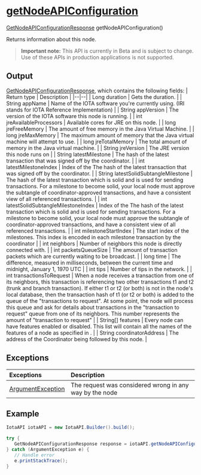 
# [getNodeAPIConfiguration](https://github.com/iotaledger/iota-java/blob/master/jota/src/main/java/org/iota/jota/IotaAPICore.java#L164)
 [GetNodeAPIConfigurationResponse](https://github.com/iotaledger/iota-java/blob/master/jota/src/main/java/org/iota/jota/dto/response/GetNodeAPIConfigurationResponse.java) getNodeAPIConfiguration()

Returns information about this node.
> **Important note:** This API is currently in Beta and is subject to change. Use of these APIs in production applications is not supported.

    
## Output
[GetNodeAPIConfigurationResponse](https://github.com/iotaledger/iota-java/blob/master/jota/src/main/java/org/iota/jota/dto/response/GetNodeAPIConfigurationResponse.java), which contains the following fields:
| Return type | Description |
|--|--|
| Long duration | Gets the duration. |
| String appName | Name of the IOTA software you're currently using. (IRI stands for IOTA Reference Implementation) |
| String appVersion | The version of the IOTA software this node is running. |
| int jreAvailableProcessors | Available cores for JRE on this node. |
| long jreFreeMemory | The amount of free memory in the Java Virtual Machine. |
| long jreMaxMemory | The maximum amount of memory that the Java virtual machine will attempt to use. |
| long jreTotalMemory | The total amount of memory in the Java virtual machine. |
| String jreVersion | The JRE version this node runs on |
| String latestMilestone | The hash of the latest transaction that was signed off by the coordinator. |
| int latestMilestoneIndex | Index of the The hash of the latest transaction that was signed off by the coordinator. |
| String latestSolidSubtangleMilestone | The hash of the latest transaction which is solid and is used for sending transactions.  For a milestone to become solid, your local node must approve the subtangle of coordinator-approved transactions,   and have a consistent view of all referenced transactions. |
| int latestSolidSubtangleMilestoneIndex | Index of the The hash of the latest transaction which is solid and is used for sending transactions.  For a milestone to become solid, your local node must approve the subtangle of coordinator-approved transactions,   and have a consistent view of all referenced transactions. |
| int milestoneStartIndex | The start index of the milestones.  This index is encoded in each milestone transaction by the coordinator |
| int neighbors | Number of neighbors this node is directly connected with. |
| int packetsQueueSize | The amount of transaction packets which are currently waiting to be broadcast. |
| long time | The difference, measured in milliseconds, between the current time and midnight, January 1, 1970 UTC |
| int tips | Number of tips in the network. |
| int transactionsToRequest | When a node receives a transaction from one of its neighbors,  this transaction is referencing two other transactions t1 and t2 (trunk and branch transaction).  If either t1 or t2 (or both) is not in the node's local database,  then the transaction hash of t1 (or t2 or both) is added to the queue of the "transactions to request". At some point, the node will process this queue and ask for details about transactions in the  "transaction to request" queue from one of its neighbors.  This number represents the amount of "transaction to request" |
| String[] features | Every node can have features enabled or disabled.  This list will contain all the names of the features of a node as specified in . |
| String coordinatorAddress | The address of the Coordinator being followed by this node. |

## Exceptions
| Exceptions     | Description |
|:---------------|:--------|
| [ArgumentException](https://github.com/iotaledger/iota-java/blob/master/jota/src/main/java/org/iota/jota/error/ArgumentException.java) | The request was considered wrong in any way by the node |


 ## Example
 
 ```Java
 IotaAPI iotaAPI = new IotaAPI.Builder().build();

try { 
    GetNodeAPIConfigurationResponse response = iotaAPI.getNodeAPIConfiguration();
} catch (ArgumentException e) { 
    // Handle error
    e.printStackTrace(); 
}
 ```
